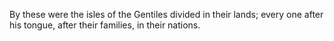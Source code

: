 By these were the isles of the Gentiles divided in their lands; every one after his tongue, after their families, in their nations.
